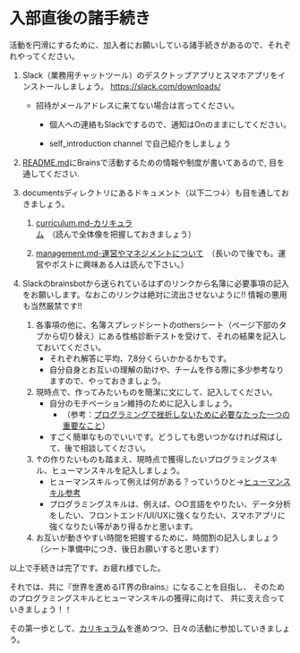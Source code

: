 # 入部直後の諸手続き

活動を円滑にするために、加入者にお願いしている諸手続きがあるので、それぞれやってください。

1. Slack（業務用チャットツール）のデスクトップアプリとスマホアプリをインストールしましょう。
https://slack.com/downloads/

    - 招待がメールアドレスに来てない場合は言ってください。
        - 個人への連絡もSlackでするので、通知はOnのままにしてください。

        - self_introduction channel で自己紹介をしましょう


1. [README.md](https://github.com/brains-tsukuba/Info-and-Rules)にBrainsで活動するための情報や制度が書いてあるので, 目を通してください.

1. documentsディレクトリにあるドキュメント（以下二つ↓）も目を通しておきましょう。
    
    1. [curriculum.md-カリキュラム](https://github.com/brains-tsukuba/Info-and-Rules/blob/master/documents/curriculum.md)　（読んで全体像を把握しておきましょう）

    1. [management.md-運営やマネジメントについて](https://github.com/brains-tsukuba/Info-and-Rules/blob/master/documents/management.md)　（長いので後でも。運営やポストに興味ある人は読んで下さい。）
 

1. Slackのbrainsbotから送られているはずのリンクから名簿に必要事項の記入をお願いします。なおこのリンクは絶対に流出させないように!! 情報の悪用も当然厳禁です!!

    1. 各事項の他に、名簿スプレッドシートのothersシート（ページ下部のタブから切り替え）にある性格診断テストを受けて、それの結果を記入しておいてください。
        - それぞれ解答に平均、7,8分くらいかかるかもです。
        - 自分自身とお互いの理解の助けや、チームを作る際に多少参考なりますので、やっておきましょう。
    1. 現時点で、作ってみたいものを簡潔に文にして、記入してください。
        - 自分のモチベーション維持のために記入しましょう。
            - （参考：<a href="http://atsuhiro.hatenablog.com/entry/how-not-to-give-up-lean-to-code" target="_blank" rel="nofollow">プログラミングで挫折しないために必要なたった一つの重要なこと</a>）
        - すごく簡単なものでいいです。どうしても思いつかなければ飛ばして、後で相談してください。
    1. ↑の作りたいものも踏まえ、現時点で獲得したいプログラミングスキル、ヒューマンスキルを記入しましょう。
        - ヒューマンスキルって例えば何がある？っていうひと→[ヒューマンスキル参考](https://github.com/brains-tsukuba/Info-and-Rules/blob/master/documents/entrance_test.md#%E5%BF%85%E8%A6%81%E3%81%AA%E3%82%BD%E3%83%95%E3%83%88%E3%82%B9%E3%82%AD%E3%83%AB%E3%83%92%E3%83%A5%E3%83%BC%E3%83%9E%E3%83%B3%E3%82%B9%E3%82%AD%E3%83%AB%E3%81%AB%E3%81%A4%E3%81%84%E3%81%A6)
        - プログラミングスキルは、例えば、○○言語をやりたい、データ分析をしたい、フロントエンド/UI/UXに強くなりたい、スマホアプリに強くなりたい等があり得るかと思います。
    1. お互いが動きやすい時間を把握するために、時間割の記入しましょう（シート準備中につき、後日お願いすると思います）


以上で手続きは完了です。お疲れ様でした。

それでは、共に『世界を進めるIT界のBrains』になることを目指し、
そのためのプログラミングスキルとヒューマンスキルの獲得に向けて、
共に支え合っていきましょう！！

その第一歩として、[カリキュラム](https://github.com/brains-tsukuba/Info-and-Rules/blob/master/documents/curriculum.md)を進めつつ、日々の活動に参加していきましょう。
